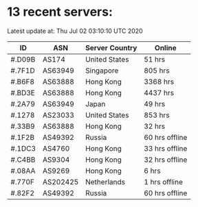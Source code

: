 # 13 recent servers:

Latest update at: Thu Jul 02 03:10:10 UTC 2020

| ID | ASN | Server Country | Online |
| -- | --- | -------------- | ------ |
| #.D09B | AS174 | United States | 51 hrs |
| #.7F1D | AS63949 | Singapore | 805 hrs |
| #.B6F8 | AS63888 | Hong Kong | 3368 hrs |
| #.BD3E | AS63888 | Hong Kong | 4437 hrs |
| #.2A79 | AS63949 | Japan | 49 hrs |
| #.1278 | AS23033 | United States | 853 hrs |
| #.33B9 | AS63888 | Hong Kong | 32 hrs |
| #.1F2B | AS49392 | Russia | 60 hrs offline |
| #.1DC3 | AS4760 | Hong Kong | 33 hrs offline |
| #.C4BB | AS9304 | Hong Kong | 32 hrs offline |
| #.08AA | AS9269 | Hong Kong | 6 hrs |
| #.770F | AS202425 | Netherlands | 1 hrs offline |
| #.82F2 | AS49392 | Russia | 60 hrs offline |

